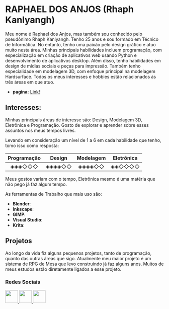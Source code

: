 # RAPHAEL DOS ANJOS (Rhaph Kanlyangh)

Meu nome é Raphael dos Anjos, mas também sou conhecido pelo pseudônimo Rhaph Kanlyangh. Tenho 25 anos e sou formado em Técnico de Informática. No entanto, tenho uma paixão pelo design gráfico e atuo muito nesta área. Minhas principais habilidades incluem programação, com especialização em criação de aplicativos web usando Python e desenvolvimento de aplicativos desktop. Além disso, tenho habilidades em design de mídias sociais e peças para impressão. Também tenho especialidade em modelagem 3D, com enfoque principal na modelagem Hardsurface. Todos os meus interesses e hobbies estão relacionados às três áreas em que atuo.
- **pagina:** [Link!](https://raphaelanjos27.github.io/Raphael-Page/)

## Interesses:

Minhas principais áreas de interesse são: Design, Modelagem 3D, Eletrônica e Programação. Gosto de explorar e aprender sobre esses assuntos nos meus tempos livres.

Levando em consideração um nível de 1 a 6 em cada habilidade que tenho, tomo isso como resposta:

| Programação | Design | Modelagem | Eletrônica |
|:---:|:---:|:---:|:---:|
|◈◈◈◇◇◇|◈◈◈◈◇◇|◈◈◈◈◇◇|◈◈◇◇◇◇|


Meus gostos variam com o tempo, Eletrônica mesmo é uma matéria que não pego já faz algum tempo.

As ferramentas de Trabalho que mais uso são:

- **Blender**:
- **Inkscape**:
- **GIMP**:
- **Visual Studio**:
- **Krita**:

## Projetos

Ao longo da vida fiz alguns pequenos projetos, tanto de programação, quanto das outras áreas que sigo. Atualmente meu maior projeto é um sistema de RPG de Mesa que levo construindo já faz alguns anos. Muitos de meus estudos estão diretamente ligados a esse projeto. 

### Redes Sociais

<a href="https://www.instagram.com/raphael_kanlyangh/">
  <img src="https://cdn2.iconfinder.com/data/icons/social-media-2285/512/1_Instagram_colored_svg_1-512.png" width="40"/> 
</a>

<a href="https://www.artstation.com/rhaphkanlyangh">
  <img src="https://cdn4.iconfinder.com/data/icons/logos-and-brands/512/27_Artstation_logo_logos-512.png" width="40"/> 
</a>

<a href="https://www.linkedin.com/in/raphael-dos-anjos-7bb02b12b/">
  <img src="https://cdn3.iconfinder.com/data/icons/social-round-corner/512/linkdin__social_media_logo-512.png" width="40"/> 
</a>


<!---
RaphaelAnjos27/RaphaelAnjos27 is a ✨ special ✨ repository because its `README.md` (this file) appears on your GitHub profile.
You can click the Preview link to take a look at your changes.
--->
